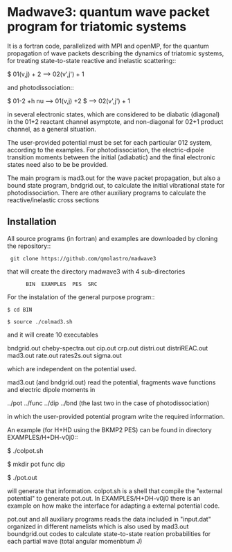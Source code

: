 # Madwave3: quantum wave packet program for triatomic systems  


It is a fortran code, parallelized with MPI and openMP,
for the quantum propagation of wave packets describing the dynamics of triatomic systems,
 for treating state-to-state reactive and inelastic scattering::

   $ 01(v,j) + 2 --> 02(v',j') + 1

and photodissociation::

   $ 01-2 +h nu --> 01(v,j) +2
   $            --> 02(v',j') + 1

in several electronic states, which are considered to be
diabatic (diagonal) in the 01+2 reactant channel asymptote, and non-diagonal
for 02+1 product channel, as a general situation.

The user-provided potential must be set for each particular 012 system,
 according to the examples. For photodissociation, the electric-dipole
transition moments between the initial (adiabatic) and the final
electronic states need also to be be provided.

The main program is mad3.out for the wave packet propagation, but
also a bound state program, bndgrid.out, to calculate the initial vibrational
state for photodissociation. There are other auxiliary programs to
calculate the reactive/inelastic cross sections

## Installation

All source programs (in fortran) and examples are downloaded by cloning
the repository::

```
 git clone https://github.com/qmolastro/madwave3
```

that will create the directory madwave3 with 4 sub-directories

```
      BIN  EXAMPLES  PES  SRC
```

For the instalation of the general purpose program::

```
$ cd BIN 

$ source ./colmad3.sh
```

and it will create 10 executables

bndgrid.out  cheby-spectra.out  cip.out   crp.out  distri.out  distriREAC.out  mad3.out  rate.out  rates2s.out  sigma.out  

which are independent on the potential used. 

mad3.out (and bndgrid.out) read the potential, fragments wave functions and electric dipole moments in

../pot  ../func ../dip ../bnd  (the  last two  in the case of photodissociation)

in which the user-provided potential program write the required information.

An example (for H+HD  using the BKMP2  PES) can be found in directory
EXAMPLES/H+DH-v0j0::

$ ./colpot.sh 

$ mkdir pot func dip

$ ./pot.out

will generate that information.
colpot.sh is a shell  that compile the "external potential" to generate pot.out.
In EXAMPLES/H+DH-v0j0 there is an example on how make the interface for adapting a external potential code.

pot.out and all auxiliary programs reads the data 
included in  "input.dat" organized in different namelists
which is also used by mad3.out boundgrid.out  codes to calculate state-to-state reation
probabilities for each partial wave (total angular momenbtum J)



